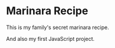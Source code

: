 # Marinara Recipe

This is my family's secret marinara recipe.

And also my first JavaScript project.